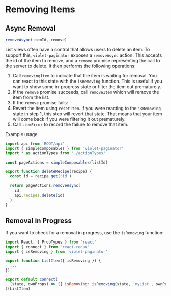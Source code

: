 # Removing Items

## Async Removal

```javascript
removeAsync(itemId, remove)
```

List views often have a control that allows users to delete an item. To support this, `violet-paginator` exposes a `removeAsync` action. This accepts the id of the item to remove, and a `remove` promise representing the call to the server to delete. It then performs the following operations:

1. Call `removingItem` to indicate that the item is waiting for removal. You can react to this state with the `isRemoving` function. This is useful if you want to show some in-progress state or filter the item out prematurely.
2. If the `remove` promise succeeds, call `removeItem` which will remove the item from the list.
3. If the `remove` promise fails:
  4.  Revert the item using `resetItem`. If you were reacting to the `isRemoving` state in step 1, this step will revert that state. That means that your item will come back if you were filtering it out prematurely.
  4. Call `itemError` to record the failure to remove that item.


Example usage:

```javascript
import api from 'ROOT/api'
import { simpleComposables } from 'violet-paginator'
import * as actionTypes from './actionTypes'

const pageActions = simpleComposables(listId)

export function deleteRecipe(recipe) {
  const id = recipe.get('id')
  
  return pageActions.removeAsync(
    id,
    api.recipes.delete(id)
  )
}
```

## Removal in Progress

If you want to check for a removal in progress, use the `isRemoving` function:

```javascript
import React, { PropTypes } from 'react'
import { connect } from 'react-redux'
import { isRemoving } from 'violet-paginator'

export function ListItem({ isRemoving }) {
  ...
})

export default connect(
  (state, ownProps) => ({ isRemoving: isRemoving(state, 'myList', ownProps.itemId })
)(ListItem)
```

